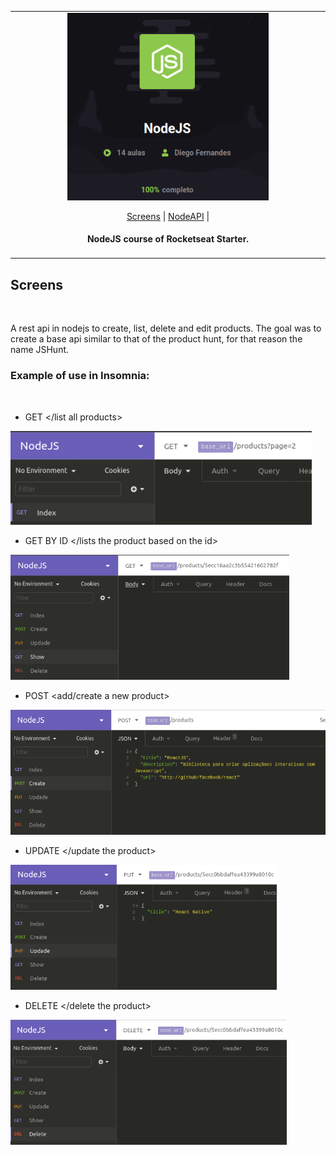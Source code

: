 <table align="center"><tr><td align="center" width="9999">

<img src="https://raw.githubusercontent.com/EmmanuellaAlbuquerque/starter_rocketseat/master/images/nodejs.png" alt="js" height="300">

<br>

[Screens](#Screens) |
[NodeAPI](https://github.com/EmmanuellaAlbuquerque/starter_rocketseat/tree/master/curso-NodeJS/node-api) |

#### NodeJS course of Rocketseat Starter.

</td></tr></table>


## Screens
<br>

A rest api in nodejs to create, list, delete and edit products. The goal was to create a base api similar to that of the product hunt, for that reason the name JSHunt.

### Example of use in Insomnia:
<br>

- GET </list all products>
<img src="images/Insomnia/get.png" alt="get" height="150">

- GET BY ID </lists the product based on the id>
<img src="images/Insomnia/get_show.png" alt="getByID" height="200">

- POST <add/create a new product>
<img src="images/Insomnia/post.png" alt="post" height="200">

- UPDATE </update the product>
<img src="images/Insomnia/update.png" alt="update" height="200">

- DELETE </delete the product>
<img src="images/Insomnia/delete.png" alt="delete" height="200">





